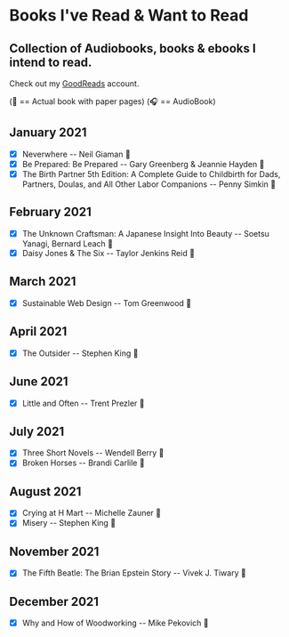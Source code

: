 # Books I've Read & Want to Read

## Collection of Audiobooks, books & ebooks I intend to read.

Check out my [GoodReads](https://www.goodreads.com/user/show/33690483-nick) account.

(:blue_book: == Actual book with paper pages)
(:headphones: == AudioBook)

## January 2021

- [x] Neverwhere -- Neil Giaman :blue_book:
- [x] Be Prepared: Be Prepared -- Gary Greenberg & Jeannie Hayden :blue_book:
- [x] The Birth Partner 5th Edition: A Complete Guide to Childbirth for Dads, Partners, Doulas, and All Other Labor Companions -- Penny Simkin :blue_book:

## February 2021

- [x] The Unknown Craftsman: A Japanese Insight Into Beauty -- Soetsu Yanagi, Bernard Leach :blue_book:
- [x] Daisy Jones & The Six -- Taylor Jenkins Reid :blue_book:

## March 2021

- [x] Sustainable Web Design -- Tom Greenwood :blue_book:

## April 2021

- [x] The Outsider -- Stephen King :blue_book:

## June 2021

- [x] Little and Often -- Trent Prezler :blue_book:

## July 2021

- [x] Three Short Novels -- Wendell Berry :blue_book:
- [x] Broken Horses -- Brandi Carlile :blue_book:

## August 2021

- [x] Crying at H Mart -- Michelle Zauner :blue_book:
- [x] Misery -- Stephen King :blue_book:

## November 2021

- [x] The Fifth Beatle: The Brian Epstein Story -- Vivek J. Tiwary :blue_book:

## December 2021

- [x] Why and How of Woodworking -- Mike Pekovich :blue_book:
